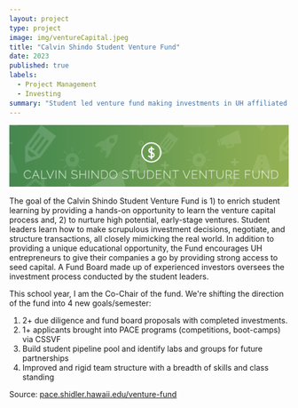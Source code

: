 ```yaml
---
layout: project
type: project
image: img/ventureCapital.jpeg
title: "Calvin Shindo Student Venture Fund"
date: 2023
published: true
labels:
  - Project Management
  - Investing
summary: "Student led venture fund making investments in UH affiliated startups and encouraging entrepreneurship within the student community"
---
```


<img class="img-fluid" src="../img/CSSVF.png">

The goal of the Calvin Shindo Student Venture Fund is 1) to enrich student learning by providing a hands-on opportunity to learn the venture capital process and, 2) to nurture high potential, early-stage ventures. Student leaders learn how to make scrupulous investment decisions, negotiate, and structure transactions, all closely mimicking the real world. In addition to providing a unique educational opportunity, the Fund encourages UH entrepreneurs to give their companies a go by providing strong access to seed capital. A Fund Board made up of experienced investors oversees the investment process conducted by the student leaders.                                                                                                      

This school year, I am the Co-Chair of the fund. We're shifting the direction of the fund into 4 new goals/semester: 
1) 2+ due diligence and fund board proposals with completed investments.
2) 1+ applicants brought into PACE programs (competitions, boot-camps) via CSSVF
3) Build student pipeline pool and identify labs and groups for future partnerships
4) Improved and rigid team structure with a breadth of skills and class standing

Source: <a href="https://pace.shidler.hawaii.edu/venture-fund/"><i class="large github icon "></i>pace.shidler.hawaii.edu/venture-fund</a>
